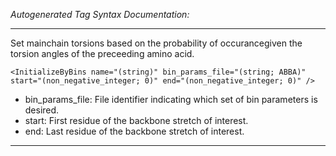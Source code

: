 _Autogenerated Tag Syntax Documentation:_

---
Set mainchain torsions based on the probability of occurancegiven the torsion angles of the preceeding amino acid.

```
<InitializeByBins name="(string)" bin_params_file="(string; ABBA)" start="(non_negative_integer; 0)" end="(non_negative_integer; 0)" />
```

-   bin_params_file: File identifier indicating which set of bin parameters is desired.
-   start: First residue of the backbone stretch of interest.
-   end: Last residue of the backbone stretch of interest.

---

